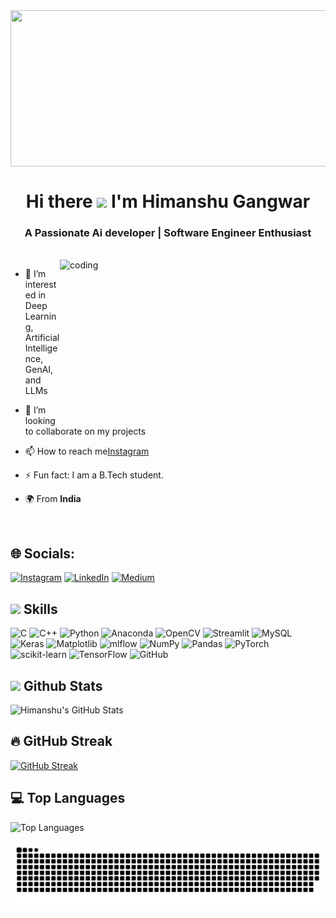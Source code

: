 
<img src="https://github.com/zenitsu0509/DeepVisionModels/blob/e0f07c42adc06b9949b8b13b30f14dacfe36f80c/assets/Screenshot%202024-12-10%20122957.png" width="950" height="250" align="center">


<h1 align="center">Hi there <img src="https://raw.githubusercontent.com/aemmadi/aemmadi/master/wave.gif" width="35px"> I'm Himanshu Gangwar</h1>
<h3 align="center">A Passionate Ai developer | Software Engineer Enthusiast</h3>

<br/>

<img align="right" alt="coding" width="425" height="250"  src="https://github.com/zenitsu0509/DeepVisionModels/blob/d15373c78cbf7e679d1b40372bbee4c323fec6bb/assets/zenitsu_gif.gif">



- 👀 I’m interested in Deep Learning, Artificial Intelligence, GenAI, and LLMs
  
- 💞️ I’m looking to collaborate on my projects

- 📫 How to reach me<a href="https://www.instagram.com/sanatani.himanshu.gangwar.07/">Instagram</a>
  
- ⚡ Fun fact: I am a B.Tech student.

- 🌍 From **India**

  <br/>



## 🌐 Socials:
[![Instagram](https://img.shields.io/badge/Instagram-%23E4405F.svg?logo=Instagram&logoColor=white)](https://www.instagram.com/sanatani.himanshu.gangwar.07/) [![LinkedIn](https://img.shields.io/badge/LinkedIn-%230077B5.svg?logo=linkedin&logoColor=white)](https://www.linkedin.com/in/himanshu-gangwar-a1b05a294/) [![Medium](https://img.shields.io/badge/Medium-12100E?logo=medium&logoColor=white)](https://himanshugangwar0509.medium.com/)

## <img src="https://media2.giphy.com/media/QssGEmpkyEOhBCb7e1/giphy.gif?cid=ecf05e47a0n3gi1bfqntqmob8g9aid1oyj2wr3ds3mg700bl&rid=giphy.gif" width ="25"><b> Skills</b>
![C](https://img.shields.io/badge/c-%2300599C.svg?style=for-the-badge&logo=c&logoColor=white) ![C++](https://img.shields.io/badge/c++-%2300599C.svg?style=for-the-badge&logo=c%2B%2B&logoColor=white) ![Python](https://img.shields.io/badge/python-3670A0?style=for-the-badge&logo=python&logoColor=ffdd54) ![Anaconda](https://img.shields.io/badge/Anaconda-%2344A833.svg?style=for-the-badge&logo=anaconda&logoColor=white) ![OpenCV](https://img.shields.io/badge/opencv-%23white.svg?style=for-the-badge&logo=opencv&logoColor=white) ![Streamlit](https://img.shields.io/badge/Streamlit-%23FE4B4B.svg?style=for-the-badge&logo=streamlit&logoColor=white) ![MySQL](https://img.shields.io/badge/mysql-4479A1.svg?style=for-the-badge&logo=mysql&logoColor=white) ![Keras](https://img.shields.io/badge/Keras-%23D00000.svg?style=for-the-badge&logo=Keras&logoColor=white) ![Matplotlib](https://img.shields.io/badge/Matplotlib-%23ffffff.svg?style=for-the-badge&logo=Matplotlib&logoColor=black) ![mlflow](https://img.shields.io/badge/mlflow-%23d9ead3.svg?style=for-the-badge&logo=numpy&logoColor=blue) ![NumPy](https://img.shields.io/badge/numpy-%23013243.svg?style=for-the-badge&logo=numpy&logoColor=white) ![Pandas](https://img.shields.io/badge/pandas-%23150458.svg?style=for-the-badge&logo=pandas&logoColor=white) ![PyTorch](https://img.shields.io/badge/PyTorch-%23EE4C2C.svg?style=for-the-badge&logo=PyTorch&logoColor=white) ![scikit-learn](https://img.shields.io/badge/scikit--learn-%23F7931E.svg?style=for-the-badge&logo=scikit-learn&logoColor=white) ![TensorFlow](https://img.shields.io/badge/TensorFlow-%23FF6F00.svg?style=for-the-badge&logo=TensorFlow&logoColor=white) ![GitHub](https://img.shields.io/badge/github-%23121011.svg?style=for-the-badge&logo=github&logoColor=white)

## <img src="https://media.giphy.com/media/iY8CRBdQXODJSCERIr/giphy.gif" width="35"><b> Github Stats </b>

![Himanshu's GitHub Stats](https://github-readme-stats.vercel.app/api?username=zenitsu0509&show_icons=true&theme=radical)

## 🔥 GitHub Streak

[![GitHub Streak](https://streak-stats.demolab.com/?user=zenitsu0509&theme=radical)](https://git.io/streak-stats)

## 💻 Top Languages

![Top Languages](https://github-readme-stats.vercel.app/api/top-langs/?username=zenitsu0509&layout=compact&theme=radical)

<picture>
  <source media="(prefers-color-scheme: dark)" srcset="https://raw.githubusercontent.com/zenitsu0509/zenitsu0509/output/github-snake-dark.svg" />
  <source media="(prefers-color-scheme: light)" srcset="https://raw.githubusercontent.com/zenitsu0509/zenitsu0509/output/github-snake.svg" />
  <img alt="github-snake" src="https://raw.githubusercontent.com/zenitsu0509/zenitsu0509/output/github-snake.svg" />
</picture>
